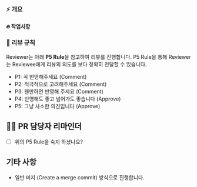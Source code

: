 ### ⚡️ 개요

<!-- 어떤 이유에서 이 PR을 시작하게 됐는지에 대한 히스토리를 아래에 남겨주세요. 슬랙 스레드 링크를 첨부해주셔도 좋습니다. -->

#### 🔥 작업사항

<!-- 해당 이슈를 위해 어떤 작업을 했는지 아래에 남겨주세요. -->

### 📜 리뷰 규칙

Reviewer는 아래 **P5 Rule**을 참고하여 리뷰를 진행합니다.
P5 Rule을 통해 Reviewer는 Reviewee에게 리뷰의 의도를 보다 정확히 전달할 수 있습니다.

- P1: 꼭 반영해주세요 (Comment)
- P2: 적극적으로 고려해주세요 (Comment)
- P3: 웬만하면 반영해 주세요 (Comment)
- P4: 반영해도 좋고 넘어가도 좋습니다 (Approve)
- P5: 그냥 사소한 의견입니다 (Approve)

## 🙋‍♂️ PR 담당자 리마인더

- [ ] 위의 P5 Rule을 숙지 하셨나요?

## 기타 사항

- 일반 머지 (Create a merge commit) 방식으로 진행합니다.
